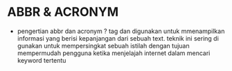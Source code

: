 <h1>ABBR & ACRONYM</h1>

- pengertian abbr dan acronym ?
tag <abbr> dan <acronym> digunakan untuk mmenampilkan informasi yang berisi kepanjangan dari sebuah text. teknik ini
sering di gunakan untuk mempersingkat sebuah istilah dengan tujuan mempermudah pengguna ketika menjelajah internet dalam mencari
keyword tertentu
